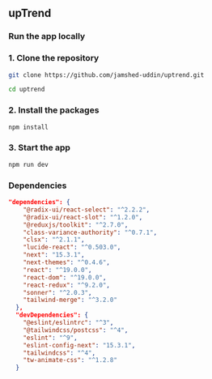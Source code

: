 ## upTrend

### Run the app locally

### 1. Clone the repository

```bash
git clone https://github.com/jamshed-uddin/uptrend.git

cd uptrend
```

### 2. Install the packages

```bash
npm install
```

### 3. Start the app

```bash
npm run dev
```

### Dependencies

```json
"dependencies": {
    "@radix-ui/react-select": "^2.2.2",
    "@radix-ui/react-slot": "^1.2.0",
    "@reduxjs/toolkit": "^2.7.0",
    "class-variance-authority": "^0.7.1",
    "clsx": "^2.1.1",
    "lucide-react": "^0.503.0",
    "next": "15.3.1",
    "next-themes": "^0.4.6",
    "react": "^19.0.0",
    "react-dom": "^19.0.0",
    "react-redux": "^9.2.0",
    "sonner": "^2.0.3",
    "tailwind-merge": "^3.2.0"
  },
  "devDependencies": {
    "@eslint/eslintrc": "^3",
    "@tailwindcss/postcss": "^4",
    "eslint": "^9",
    "eslint-config-next": "15.3.1",
    "tailwindcss": "^4",
    "tw-animate-css": "^1.2.8"
  }
```
